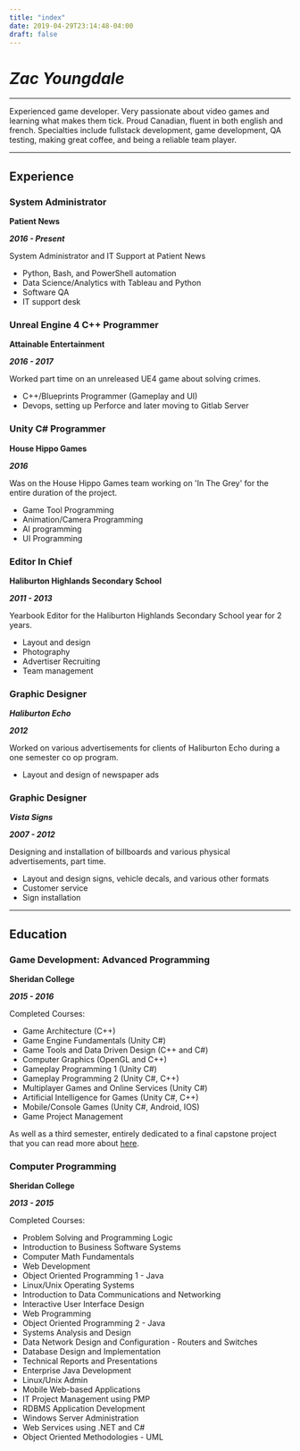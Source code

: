 ```yaml
---
title: "index"
date: 2019-04-29T23:14:48-04:00
draft: false
---
```


# ___Zac Youngdale___
---

Experienced game developer. Very passionate about video games and learning what makes them tick. Proud Canadian, fluent in both english and french. Specialties include fullstack development, game development, QA testing, making great coffee, and being a reliable team player.

---

## Experience

### System Administrator

__Patient News__

___2016 - Present___

System Administrator and IT Support at Patient News

- Python, Bash, and PowerShell automation
- Data Science/Analytics with Tableau and Python
- Software QA
- IT support desk

### Unreal Engine 4 C++ Programmer

__Attainable Entertainment__

___2016 - 2017___

Worked part time on an unreleased UE4 game about solving crimes.

- C++/Blueprints Programmer (Gameplay and UI)
- Devops, setting up Perforce and later moving to Gitlab Server

### Unity C# Programmer

__House Hippo Games__

___2016___

Was on the House Hippo Games team working on 'In The Grey' for the entire duration of the project.

- Game Tool Programming
- Animation/Camera Programming
- AI programming
- UI Programming


### Editor In Chief

__Haliburton Highlands Secondary School__

___2011 - 2013___

Yearbook Editor for the Haliburton Highlands Secondary School year for 2 years.

- Layout and design
- Photography
- Advertiser Recruiting
- Team management


### Graphic Designer

___Haliburton Echo___

___2012___

Worked on various advertisements for clients of Haliburton Echo during a one semester co op program.

- Layout and design of newspaper ads

### Graphic Designer

___Vista Signs___

___2007 - 2012___

Designing and installation of billboards and various physical advertisements, part time.

- Layout and design signs, vehicle decals, and various other formats
- Customer service
- Sign installation

---

## Education

### Game Development: Advanced Programming

__Sheridan College__

___2015 - 2016___

Completed Courses:

- Game Architecture (C++)
- Game Engine Fundamentals (Unity C#)
- Game Tools and Data Driven Design (C++ and C#)
- Computer Graphics (OpenGL and C++)
- Gameplay Programming 1 (Unity C#)
- Gameplay Programming 2 (Unity C#, C++)
- Multiplayer Games and Online Services (Unity C#)
- Artificial Intelligence for Games (Unity C#, C++)
- Mobile/Console Games (Unity C#, Android, IOS)
- Game Project Management

As well as a third semester, entirely dedicated to a final capstone project that you can read more about 
[here](/blog/in-the-grey-unity-vertical-slice/).


### Computer Programming

__Sheridan College__

___2013 - 2015___

Completed Courses:

- Problem Solving and Programming Logic
- Introduction to Business Software Systems
- Computer Math Fundamentals
- Web Development
- Object Oriented Programming 1 - Java
- Linux/Unix Operating Systems
- Introduction to Data Communications and Networking
- Interactive User Interface Design
- Web Programming
- Object Oriented Programming 2 - Java
- Systems Analysis and Design
- Data Network Design and Configuration - Routers and Switches
- Database Design and Implementation
- Technical Reports and Presentations
- Enterprise Java Development
- Linux/Unix Admin
- Mobile Web-based Applications
- IT Project Management using PMP
- RDBMS Application Development
- Windows Server Administration
- Web Services using .NET and C#
- Object Oriented Methodologies - UML 
